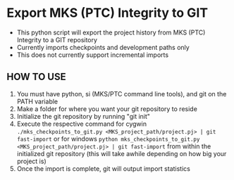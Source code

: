 # Export MKS (PTC) Integrity to GIT
* This python script will export the project history from MKS (PTC) Integrity to a GIT repository
* Currently imports checkpoints and development paths only
* This does not currently support incremental imports

## HOW TO USE
1. You must have python, si (MKS/PTC command line tools), and git on the PATH variable
2. Make a folder for where you want your git repository to reside
3. Initialize the git repository by running "git init"
4. Execute the respective command for cygwin ```./mks_checkpoints_to_git.py <MKS_project_path/project.pj> | git fast-import``` or for windows ```python mks_checkpoints_to_git.py <MKS_project_path/project.pj> | git fast-import``` from within the initialized git repository (this will take awhile depending on how big your project is)
5. Once the import is complete, git will output import statistics

